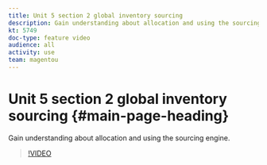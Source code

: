 ```yaml
---
title: Unit 5 section 2 global inventory sourcing
description: Gain understanding about allocation and using the sourcing engine.
kt: 5749
doc-type: feature video
audience: all
activity: use
team: magentou
---
```


# Unit 5 section 2 global inventory sourcing {#main-page-heading}

Gain understanding about allocation and using the sourcing engine.

>[!VIDEO](https://video.tv.adobe.com/v/35970?quality=12&learn=on)